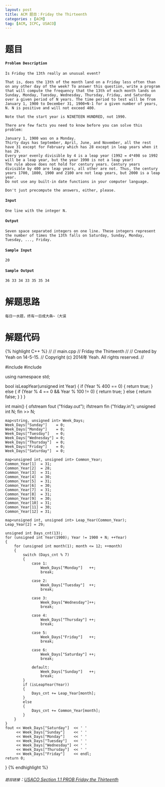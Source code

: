 ```yaml
---
layout: post
title: ACM 题目：Friday the Thirteenth
categories : [ACM]
tag: [ACM, ICPC, USACO]
---
```


# 题目

#### `Problem Description`
	Is Friday the 13th really an unusual event?

	That is, does the 13th of the month land on a Friday less often than on any other day of the week? To answer this question, write a program that will compute the frequency that the 13th of each month lands on Sunday, Monday, Tuesday, Wednesday, Thursday, Friday, and Saturday over a given period of N years. The time period to test will be from January 1, 1900 to December 31, 1900+N-1 for a given number of years, N. N is positive and will not exceed 400.
	
	Note that the start year is NINETEEN HUNDRED, not 1990.
	
	There are few facts you need to know before you can solve this problem:
	
	January 1, 1900 was on a Monday.
	Thirty days has September, April, June, and November, all the rest have 31 except for February which has 28 except in leap years when it has 29.
	Every year evenly divisible by 4 is a leap year (1992 = 4*498 so 1992 will be a leap year, but the year 1990 is not a leap year)
	The rule above does not hold for century years. Century years divisible by 400 are leap years, all other are not. Thus, the century years 1700, 1800, 1900 and 2100 are not leap years, but 2000 is a leap year.
	Do not use any built-in date functions in your computer language.
	
	Don't just precompute the answers, either, please.

#### `Input`
	One line with the integer N.

#### `Output`
	Seven space separated integers on one line. These integers represent the number of times the 13th falls on Saturday, Sunday, Monday, Tuesday, ..., Friday.

#### `Sample Input`
	20

#### `Sample Output`
	36 33 34 33 35 35 34

# 解题思路
	每日一水题，终有一日成大犇~（大误

# 解题代码

<!--lint disable-->

{% highlight C++ %}
//
//  main.cpp
//  Friday the Thirteenth
//
//  Created by Yeah on 14-5-15.
//  Copyright (c) 2014年 Yeah. All rights reserved.
//


#include <fstream>
#include <map>

using namespace std;

bool isLeapYear(unsigned int Year)
{
    if (Year % 400 == 0)
    {
        return true;
    }
    else
    {
        if (Year % 4 == 0 && Year % 100 != 0)
        {
            return true;
        }
        else
        {
            return false;
        }
    }
}

int main() {
    ofstream fout ("friday.out");
    ifstream fin ("friday.in");
    unsigned int N;
    fin >> N;
    
    map<string, unsigned int> Week_Days;
    Week_Days["Sunday"]    = 0;
    Week_Days["Monday"]    = 0;
    Week_Days["Tuesday"]   = 0;
    Week_Days["Wednesday"] = 0;
    Week_Days["Thursday"]  = 0;
    Week_Days["Friday"]    = 0;
    Week_Days["Saturday"]  = 0;
    
    map<unsigned int, unsigned int> Common_Year;
    Common_Year[1]  = 31;
    Common_Year[2]  = 28;
    Common_Year[3]  = 31;
    Common_Year[4]  = 30;
    Common_Year[5]  = 31;
    Common_Year[6]  = 30;
    Common_Year[7]  = 31;
    Common_Year[8]  = 31;
    Common_Year[9]  = 30;
    Common_Year[10] = 31;
    Common_Year[11] = 30;
    Common_Year[12] = 31;
    
    map<unsigned int, unsigned int> Leap_Year(Common_Year);
    Leap_Year[2] = 29;
    
    unsigned int Days_cnt(13);
    for (unsigned int Year(1900); Year != 1900 + N; ++Year)
    {
        for (unsigned int month(1); month <= 12; ++month)
        {
            switch (Days_cnt % 7)
            {
                case 1:
                    Week_Days["Monday"]   ++;
                    break;
                    
                case 2:
                    Week_Days["Tuesday"]  ++;
                    break;
                    
                case 3:
                    Week_Days["Wednesday"]++;
                    break;
                    
                case 4:
                    Week_Days["Thursday"] ++;
                    break;
                    
                case 5:
                    Week_Days["Friday"]   ++;
                    break;
                    
                case 6:
                    Week_Days["Saturday"] ++;
                    break;
                    
                default:
                    Week_Days["Sunday"]   ++;
                    break;
            }
            if (isLeapYear(Year))
            {
                Days_cnt += Leap_Year[month];
            }
            else
            {
                Days_cnt += Common_Year[month];
            }
        }
    }
    fout << Week_Days["Saturday"]  << ' '
         << Week_Days["Sunday"]    << ' '
         << Week_Days["Monday"]    << ' '
         << Week_Days["Tuesday"]   << ' '
         << Week_Days["Wednesday"] << ' '
         << Week_Days["Thursday"]  << ' '
         << Week_Days["Friday"]    << endl;
    return 0;
}
{% endhighlight %}

<!--lint enable-->

###### `题目链接`：[USACO Section 1.1 PROB Friday the Thirteenth](http://cerberus.delos.com:790/usacoprob2?a=xW1PDjhmReW&S=friday)
